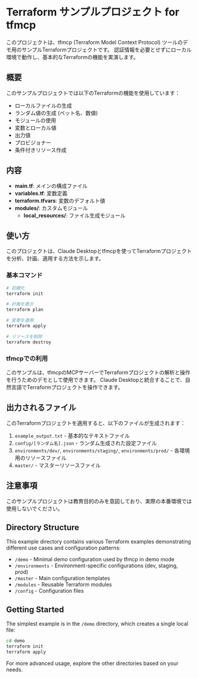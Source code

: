# Terraform サンプルプロジェクト for tfmcp

このプロジェクトは、tfmcp (Terraform Model Context Protocol) ツールのデモ用のサンプルTerraformプロジェクトです。
認証情報を必要とせずにローカル環境で動作し、基本的なTerraformの機能を実演します。

## 概要

このサンプルプロジェクトでは以下のTerraformの機能を使用しています：

- ローカルファイルの生成
- ランダム値の生成 (ペット名、数値)
- モジュールの使用
- 変数とローカル値
- 出力値
- プロビジョナー
- 条件付きリソース作成

## 内容

- **main.tf**: メインの構成ファイル
- **variables.tf**: 変数定義
- **terraform.tfvars**: 変数のデフォルト値
- **modules/**: カスタムモジュール
  - **local_resources/**: ファイル生成モジュール

## 使い方

このプロジェクトは、Claude Desktopとtfmcpを使ってTerraformプロジェクトを分析、計画、適用する方法を示します。

### 基本コマンド

```bash
# 初期化
terraform init

# 計画を表示
terraform plan

# 変更を適用
terraform apply

# リソースを削除
terraform destroy
```

### tfmcpでの利用

このサンプルは、tfmcpのMCPサーバーでTerraformプロジェクトの解析と操作を行うためのデモとして使用できます。
Claude Desktopと統合することで、自然言語でTerraformプロジェクトを操作できます。

## 出力されるファイル

このTerraformプロジェクトを適用すると、以下のファイルが生成されます：

1. `example_output.txt` - 基本的なテキストファイル
2. `config/[ランダム名].json` - ランダム生成された設定ファイル
3. `environments/dev/`, `environments/staging/`, `environments/prod/` - 各環境用のリソースファイル
4. `master/` - マスターリソースファイル

## 注意事項

このサンプルプロジェクトは教育目的のみを意図しており、実際の本番環境では使用しないでください。

## Directory Structure

This example directory contains various Terraform examples demonstrating different use cases and configuration patterns:

- `/demo` - Minimal demo configuration used by tfmcp in demo mode
- `/environments` - Environment-specific configurations (dev, staging, prod)
- `/master` - Main configuration templates
- `/modules` - Reusable Terraform modules
- `/config` - Configuration files

## Getting Started

The simplest example is in the `/demo` directory, which creates a single local file:

```bash
cd demo
terraform init
terraform apply
```

For more advanced usage, explore the other directories based on your needs. 
